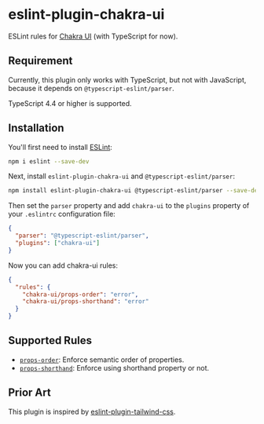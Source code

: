 # eslint-plugin-chakra-ui

ESLint rules for [Chakra UI](https://chakra-ui.com/) (with TypeScript for now).

## **Requirement**

Currently, this plugin only works with TypeScript, but not with JavaScript, because it depends on `@typescript-eslint/parser`.

TypeScript 4.4 or higher is supported.

## Installation

You'll first need to install [ESLint](https://eslint.org/):

```sh
npm i eslint --save-dev
```

Next, install `eslint-plugin-chakra-ui` and `@typescript-eslint/parser`:

```sh
npm install eslint-plugin-chakra-ui @typescript-eslint/parser --save-dev
```

Then set the `parser` property and add `chakra-ui` to the `plugins` property of your `.eslintrc` configuration file:

```json
{
  "parser": "@typescript-eslint/parser",
  "plugins": ["chakra-ui"]
}
```

Now you can add chakra-ui rules:

```json
{
  "rules": {
    "chakra-ui/props-order": "error",
    "chakra-ui/props-shorthand": "error"
  }
}
```

## Supported Rules

- [`props-order`](https://github.com/Monchi/eslint-plugin-chakra-ui/blob/master/docs/rules/props-order.md): Enforce semantic order of properties.
- [`props-shorthand`](https://github.com/Monchi/eslint-plugin-chakra-ui/blob/master/docs/rules/props-shorthand.md): Enforce using shorthand property or not.

## Prior Art

This plugin is inspired by [eslint-plugin-tailwind-css](https://github.com/francoismassart/eslint-plugin-tailwindcss).
